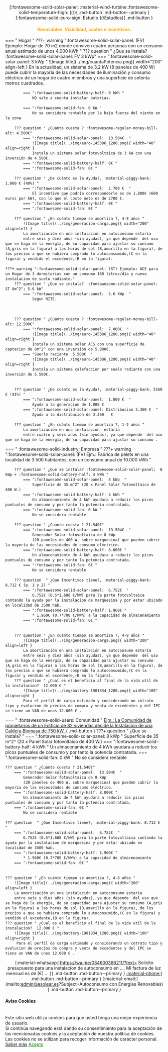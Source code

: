 
# 

<center>
[:fontawesome-solid-solar-panel: :material-wind-turbine::fontawesome-solid-temperature-high: ](/){ .md-button .md-button--primary }
[:fontawesome-solid-euro-sign: Estudio  ](/Estudios){ .md-button  }

<!-- 
[![Image title](../img/solar-cells-157122_1280.png){ width="40"  }](Estudios#aa){ .ms-button  }
[![Image title](../img/battery-1981834_1280.png){ width="40"  }](Estudios){ .ms-button  }
[![Image title](../img/wind-energy-157121_1280.png){ width="40"  }](Estudios){ .ms-button  }
[![Image title](../img/fire-gf61455d94_1280.png){ width="40"  }](Estudios){ .ms-button  } -->

<!-- [ :material-pencil:](/Estudios){ .md-button .md-button--primary } -->
<h4 style="color:Orange;">Renovables. Viabilidad, costes e incentivos.</h4>
</center>
<residencial>
=== "  Hogar "
    ???+ warning ":fontawesome-solid-solar-panel: (FV) Ejemplo: Hogar de 70 m2 donde conviven cuatro personas con un consumo anual estimado de unos 4.000 kWh "
        ??? question " ¿Que se instala?  :fontawesome-solid-solar-panel: FV  3 kWp"
            === ":fontawesome-solid-solar-panel:  3 kWp  "
                ![Image title](../img/cuantaPotencia.png){ width="200" align=left }
                En la actualidad, un sistema de 3.2 kW (8 paneles de 400 W) puede cubrir la mayoría de las necesidades de iluminación y consumo eléctrico de un hogar de cuatro miembros y una superficie de setenta metros cuadrados.        
                
            === ":fontawesome-solid-battery-half: 0 kWh "
                NO sale a cuenta instalar baterias.

            === ":fontawesome-solid-fan: 0 kW "
                No se considera rentable por la baja fuerza del viento en la zona

        ??? question " ¿Cuánto cuesta ? :fontawesome-regular-money-bill-alt: 4.500€"
            === ":fontawesome-solid-solar-panel:  13.504€  "
                ![Image title](../img/euro-145386_1280.png){ width="40" align=right }
                Instala un sistema solar fotovoltaica de 3 kW con una inversión de 4.500€.
            === ":fontawesome-solid-battery-half: 0€ "
            === ":fontawesome-solid-fan: 0€ "

        ??? question " ¿De cuánto es la Ayuda?, :material-piggy-bank: 1.800 € (40%) "
            === ":fontawesome-solid-solar-panel:  2.700 €  "
                El incentivo que podría corresponderle es de 1.800€ (600 euros por kW), con lo que el coste neto es de 2700 €.
            === ":fontawesome-solid-battery-half: 0€ "
            === ":fontawesome-solid-fan: 0€ "

        ??? question " ¿En cuánto tiempo se amortiza ?, 4-8 años "
            ![Image title](../img/generacion-carga.png){ width="200" align=left }
            La amortización en una instalación en autoconsumo estaría
            entre seis y diez años (sin ayudas), ya que depende  del uso que se haga de la energía, de su capacidad para ajustar su consumo (A,gris en la figura) a las horas de sol (B,amarillo en la figura), de los precios a que se hubiera comprado lo autoconsumido,(C en la figura) y vendido el excedente,(B en la figura). 

    ???+ warning ":fontawesome-solid-solar-panel: (ST) Ejemplo: ACS para un Hogar de 3 dormitorios con un consumo 180 litros/día y nueva instalacion de suelo radiante."
        ??? question " ¿Que se instala?  :fontawesome-solid-solar-panel: ST 8m^2^; 5.6 kW"
            === ":fontawesome-solid-solar-panel:  5.6 kWp  "
                Segun RITE.        
                
  

        ??? question " ¿Cuánto cuesta ? :fontawesome-regular-money-bill-alt: 12.500€"
            === ":fontawesome-solid-solar-panel:  7.000€  "
                ![Image title](../img/euro-145386_1280.png){ width="40" align=right }
                Instala un sistema solar ACS con una superficie de captacion de 8m^2^ con una inversión de 5.900€.
            === "Suerlo raciante  5.500€  "
                ![Image title](../img/euro-145386_1280.png){ width="40" align=right }
                Instala un sistema calefaccion por suelo radiante con una inversión de 5.500€.


        ??? question " ¿De cuánto es la Ayuda?, :material-piggy-bank: 5160 € (41%) "
            === ":fontawesome-solid-solar-panel:  1.800 €  "
                Ayuda a la generacion de 1.800 €  
            === ":fontawesome-solid-solar-panel: Distribucion 3.360 €  "
                Ayuda a la distribucion de 3.360   €  

        ??? question " ¿En cuánto tiempo se amortiza ?, 1-2 años "
            La amortización en una instalación  estaría
            entre cuatro y seis anos (sin ayudas), ya que depende  del uso que se haga de la energía, de su capacidad para ajustar su consumo .

=== "  :fontawesome-solid-industry:  Empresa "
    ???+ warning ":fontawesome-solid-solar-panel: (FV) Ejm.: Fabrica de pelets en una localidad de 3.500 habitantes, con un consumo anual de 10.000 kWh "

        ??? question " ¿Que se instala? :fontawesome-solid-solar-panel:  8 kWp + :fontawesome-solid-battery-half: 4 kWh "
            === ":fontawesome-solid-solar-panel:  8 kWp  "
                Superficie de 35 m^2^ (20 x Panel Solar fotovoltaico de 400 W.) 
            === ":fontawesome-solid-battery-half: 4 kWh "
                Un almacenamiento de 4 kWh ayudara a reducir los picos puntuales de consumo y por tanto la potencia contratada.
            === ":fontawesome-solid-fan: 0 kW "
                No se considera rentable

        ??? question " ¿Cuánto cuesta ? 21.540€"
            === ":fontawesome-solid-solar-panel:  13.504€  "
                Generador Solar fotovoltaica de 8 kWp 
                (20 paneles de 400 W. sobre marquesina) que pueden cubrir la mayoría de las necesidades de consumo eléctrico.
            === ":fontawesome-solid-battery-half: 8.000€ "
                Un almacenamiento de 4 kWh ayudara a reducir los picos puntuales de consumo y por tanto la potencia contratada.
            === ":fontawesome-solid-fan: 0€ "
                No se considera rentable

        ??? question  " ¿Que Incentivos tiene?, :material-piggy-bank: 8.712 € (p. 1 y 2) "
            === ":fontawesome-solid-solar-panel:  6.752€  "
                6.752€ (0.5*1.688 €/kW) para la parte fotovoltaica contando la ayuda por la instalacion de marquesina y por estar ubicado en localidad de 3500 hab.
            === ":fontawesome-solid-battery-half: 1.960€ "
                * 1.960€ (0.7*700 €/kWh) a la capacidad de almacenamiento
            === ":fontawesome-solid-fan: 0€ "


        ??? question " ¿En cuánto tiempo se amortiza ?, 4-8 años "
            ![Image title](../img/generacion-carga.png){ width="200" align=left }
            La amortización en una instalación en autoconsumo estaría
            entre seis y diez años (sin ayudas), ya que depende  del uso que se haga de la energía, de su capacidad para ajustar su consumo (A,gris en la figura) a las horas de sol (B,amarillo en la figura), de los precios a que se hubiera comprado lo autoconsumido,(C en la figura) y vendido el excedente,(B en la figura). 
        ??? question " ¿Cual es el beneficio al final de la vida util de la instalacion?  12.000 € "
            ![Image title](../img/battery-1981834_1280.png){ width="100" align=right }
            Para el perfil de carga estimado y considerando un cotrato tipo y evolucion de precios de compra y venta de excedentes y del IPC se tiene un VAN de unos 12.000 € .


=== "  :fontawesome-solid-users:  Comunidad "
    [Ejm.: La Comunidad de propietarios de un Edificio de 82 viviendas decide la Instalación de una Caldera Biomasa de 750 kW.  ](#){ .md-button }
    ???+ question " ¿Que se instala? "
        === ":fontawesome-solid-solar-panel:  8 kWp  "
            Superficie de 35 m^2^ (20 x Panel Solar fotovoltaico de 400 W.) 
        === ":fontawesome-solid-battery-half: 4 kWh "
            Un almacenamiento de 4 kWh ayudara a reducir los picos puntuales de consumo y por tanto la potencia contratada.
        === ":fontawesome-solid-fan: 0 kW "
            No se considera rentable

    ??? question " ¿Cuánto cuesta ? 21.540€"
        === ":fontawesome-solid-solar-panel:  13.504€  "
            Generador Solar fotovoltaica de 8 kWp 
            (20 paneles de 400 W. sobre marquesina) que pueden cubrir la mayoría de las necesidades de consumo eléctrico.
        === ":fontawesome-solid-battery-half: 8.000€ "
            Un almacenamiento de 4 kWh ayudara a reducir los picos puntuales de consumo y por tanto la potencia contratada.
        === ":fontawesome-solid-fan: 0€ "
            No se considera rentable

    ??? question  " ¿Que Incentivos tiene?, :material-piggy-bank: 8.712 €  "
        === ":fontawesome-solid-solar-panel:  6.752€  "
            6.752€ (0.5*1.688 €/kW) para la parte fotovoltaica contando la ayuda por la instalacion de marquesina y por estar ubicado en localidad de 3500 hab.
        === ":fontawesome-solid-battery-half: 1.960€ "
            * 1.960€ (0.7*700 €/kWh) a la capacidad de almacenamiento
        === ":fontawesome-solid-fan: 0€ "


    ??? question " ¿En cuánto tiempo se amortiza ?, 4-8 años "
        ![Image title](../img/generacion-carga.png){ width="200" align=left }
        La amortización en una instalación en autoconsumo estaría
        entre seis y diez años (sin ayudas), ya que depende  del uso que se haga de la energía, de su capacidad para ajustar su consumo (A,gris en la figura) a las horas de sol (B,amarillo en la figura), de los precios a que se hubiera comprado lo autoconsumido,(C en la figura) y vendido el excedente,(B en la figura). 
    ??? question " ¿Cual es el beneficio al final de la vida util de la instalacion?  12.000 € "
        ![Image title](../img/battery-1981834_1280.png){ width="100" align=right }
         Para el perfil de carga estimado y considerando un cotrato tipo y evolucion de precios de compra y venta de excedentes y del IPC se tiene un VAN de unos 12.000 € .










<center>

[:material-whatsapp:](https://wa.me/034600366211/?text= Solicito presupuesto para una instalacion de autoconsumo en .... Mi factura de luz mensual es de (€) ... ){ .md-button .md-button--primary  }
[:material-phone:](tel:+34-600-366-211){ .md-button .md-button--primary  }
[:material-email:](mailto:admin@asolear.es?Subject=Autoconsumo con Energias Renovables){ .md-button .md-button--primary  }

<!-- [Agencia Andaluza de la Energia](https://www.agenciaandaluzadelaenergia.es/es){ .md-button } -->
 </center>
</piedepagina>





<!-- 

<div class="container">
    <ul class="postit">
        <li class="postit">
            <a href="monitorizacion/" >
                <center>
                    <p> Control y Monitorizacion</p>
                </center>
            </a>
        </li>
    </ul>
    <ul class="postit">
   </ul>
    
</div> -->


<!-- cookies -->
<div class="alert text-center cookiealert" role="alert">
    <h4> Aviso Cookies</h4>
    <br>
    Este sitio web utiliza cookies para que usted tenga una mejor experiencia de usuario.
    <br>
    Si continúa navegando está dando su consentimiento para la aceptación de las mencionadas
    cookies y la aceptación de nuestra política de cookies.
    <br>
    Las cookies no se utilizan para recoger información de carácter personal.
    <a href="https://cookiesandyou.com/" target="_blank">Saber más</a>
    <a href="#" type="button" style="color:green;" class="btn btn-green btn-lg acceptcookies">
        Acepto
    </a>
        <br>
    <br>
    <br>

</div>


<!-- <iframe hidden allowfullscreen="true" src="https://asolearapp-psqrfpso4a-ew.a.run.app/"width="100%" height="75%" style="border: 1px solid #fff; max-width: 1200px; min-height:2500px" > </iframe>
 -->

<iframe hidden src="https://asolearapp-psqrfpso4a-nw.a.run.app/" style="position:fixed; top:55px; left:0px; bottom:0px; right:0px; width:100%; height:100%; border:none; margin:0; padding:0; overflow:hidden; z-index:999999;"> Your browser doesn't support iframes </iframe>

